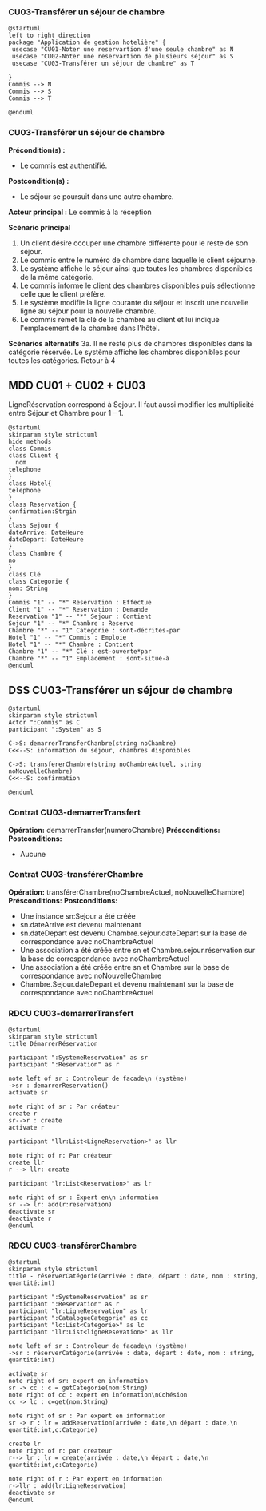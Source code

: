 ### CU03-Transférer un séjour de chambre

```plantuml
@startuml
left to right direction
package "Application de gestion hotelière" {
 usecase "CU01-Noter une reservartion d'une seule chambre" as N
 usecase "CU02-Noter une reservartion de plusieurs séjour" as S
 usecase "CU03-Transférer un séjour de chambre" as T
 
}
Commis --> N
Commis --> S
Commis --> T

@enduml
```

### CU03-Transférer un séjour de chambre
**Précondition(s) :**
- Le commis est authentifié.

**Postcondition(s) :**
- Le séjour se poursuit dans une autre chambre.

**Acteur principal :** Le commis à la réception

**Scénario principal**
1. Un client désire occuper une chambre différente pour le reste de son séjour.
1. Le commis entre le numéro de chambre dans laquelle le client séjourne.
1. Le système affiche le séjour ainsi que toutes les chambres disponibles de la même catégorie.
1. Le commis informe le client des chambres disponibles puis sélectionne celle que le client préfère.
1. Le système modifie la ligne courante du séjour et inscrit une nouvelle ligne au séjour pour la nouvelle chambre.
1. Le commis remet la clé de la chambre au client et lui indique l'emplacement de la chambre dans l'hôtel.

**Scénarios alternatifs**
3a. Il ne reste plus de chambres disponibles dans la catégorie réservée.
Le système affiche les chambres disponibles pour toutes les catégories.
Retour à 4


## MDD CU01 + CU02 + CU03
LigneRéservation correspond à Sejour. Il faut aussi modifier les multiplicité entre Séjour et Chambre pour 1 – 1. 


```plantuml
@startuml
skinparam style strictuml
hide methods
class Commis 
class Client {
  nom
telephone
}
class Hotel{
telephone
}
class Reservation {
confirmation:Strgin
}
class Sejour {
dateArrive: DateHeure
dateDepart: DateHeure
}
class Chambre {
no
}
class Clé
class Categorie {
nom: String
}
Commis "1" -- "*" Reservation : Effectue
Client "1" -- "*" Reservation : Demande
Reservation "1" -- "*" Sejour : Contient
Sejour "1" -- "*" Chambre : Reserve
Chambre "*" -- "1" Categorie : sont-décrites-par
Hotel "1" -- "*" Commis : Emploie
Hotel "1" -- "*" Chambre : Contient
Chambre "1" -- "*" Clé : est-ouverte*par
Chambre "*" -- "1" Emplacement : sont-situé-à
@enduml
```

## DSS CU03-Transférer un séjour de chambre
```plantuml
@startuml
skinparam style strictuml
Actor ":Commis" as C
participant ":System" as S

C->S: demarrerTransferChanbre(string noChambre)
C<<--S: information du séjour, chambres disponibles

C->S: transfererChambre(string noChambreActuel, string noNouvelleChambre)
C<<--S: confirmation

@enduml
```


### Contrat CU03-demarrerTransfert
**Opération:** demarrerTransfer(numeroChambre)
**Présconditions:**
**Postconditions:**
- Aucune


### Contrat CU03-transférerChambre
**Opération:** transférerChambre(noChambreActuel, noNouvelleChambre)
**Présconditions:**
**Postconditions:**
- Une instance sn:Sejour a été créée
- sn.dateArrive est devenu maintenant
- sn.dateDepart est devenu Chambre.sejour.dateDepart sur la base de correspondance avec noChambreActuel
- Une association a été créée entre sn et Chambre.sejour.réservation sur la base de correspondance avec noChambreActuel
- Une association a été créée entre sn et Chambre sur la base de correspondance avec noNouvelleChambre
- Chambre.Sejour.dateDepart et devenu maintenant sur la base de correspondance avec noChambreActuel


### RDCU CU03-demarrerTransfert

```plantuml
@startuml
skinparam style strictuml
title DémarrerRéservation

participant ":SystemeReservation" as sr
participant ":Reservation" as r

note left of sr : Controleur de facade\n (système) 
->sr : demarrerReservation()
activate sr

note right of sr : Par créateur
create r
sr-->r : create
activate r

participant "llr:List<LigneReservation>" as llr

note right of r: Par créateur
create llr
r --> llr: create

participant "lr:List<Reservation>" as lr

note right of sr : Expert en\n information
sr --> lr: add(r:reservation)
deactivate sr
deactivate r
@enduml
```

### RDCU CU03-transférerChambre

```plantuml
@startuml
skinparam style strictuml
title - réserverCatégorie(arrivée : date, départ : date, nom : string, quantité:int)

participant ":SystemeReservation" as sr
participant ":Reservation" as r
participant "lr:LigneReservation" as lr
participant ":CatalogueCategorie" as cc
participant "lc:List<Categorie>" as lc
participant "llr:List<ligneResevation>" as llr

note left of sr : Controleur de facade\n (système) 
->sr : réserverCatégorie(arrivée : date, départ : date, nom : string, quantité:int)

activate sr
note right of sr: expert en information
sr -> cc : c = getCategorie(nom:String)
note right of cc : expert en information\nCohésion
cc -> lc : c=get(nom:String)

note right of sr : Par expert en information
sr -> r : lr = addReservation(arrivée : date,\n départ : date,\n quantité:int,c:Categorie)

create lr
note right of r: par createur
r--> lr : lr = create(arrivée : date,\n départ : date,\n quantité:int,c:Categorie)

note right of r : Par expert en information
r->llr : add(lr:LigneReservation)
deactivate sr
@enduml
```